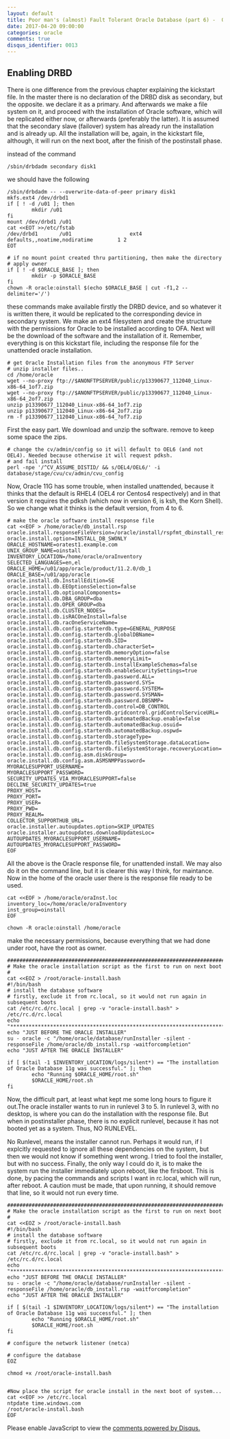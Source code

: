 ```yaml
---
layout: default
title: Poor man's (almost) Fault Tolerant Oracle Database (part 6) -  Oracle Install
date: 2017-04-20 09:00:00
categories: oracle
comments: true
disqus_identifier: 0013
---
```


## Enabling DRBD
There is one difference from the previous chapter explaining the kickstart file. In the master there is no declaration of the DRBD disk as secondary, but the opposite. we declare it as a primary. And afterwards we make a file system on it, and proceed with the installation of Oracle software, which will be replicated either now, or afterwards (preferably the latter). It is assumed that the secondary slave (failover) system has already run the installation and is already up. All the installation will be, again, in the kickstart file, although, it will run on the next boot, after the finish of the postinstall phase.

instead of the command
```
/sbin/drbdadm secondary disk1
```
we should have the following
```
/sbin/drbdadm -- --overwrite-data-of-peer primary disk1
mkfs.ext4 /dev/drbd1
if [ ! -d /u01 ]; then
        mkdir /u01
fi
mount /dev/drbd1 /u01
cat <<EOT >>/etc/fstab
/dev/drbd1       /u01                   ext4    defaults,,noatime,nodiratime        1 2
EOT

# if no mount point created thru partitioning, then make the directory
# apply owner
if [ ! -d $ORACLE_BASE ]; then
        mkdir -p $ORACLE_BASE
fi
chown -R oracle:oinstall $(echo $ORACLE_BASE | cut -f1,2 --delimiter='/')

```
these commands make available firstly the DRBD device, and so whatever it is written there, it would be replicated to the corresponding device in secondary system. We make an ext4 filesystem and create the structure with the permissions for Oracle to be installed according to OFA. Next will be the download of the software and the installation of it. Remember, everything is on this kickstart file, including the response file for the unattended oracle installation.
```
# get Oracle Installation files from the anonymous FTP Server
# unzip installer files..
cd /home/oracle
wget --no-proxy ftp://$ANONFTPSERVER/public/p13390677_112040_Linux-x86-64_1of7.zip
wget --no-proxy ftp://$ANONFTPSERVER/public/p13390677_112040_Linux-x86-64_2of7.zip
unzip p13390677_112040_Linux-x86-64_1of7.zip
unzip p13390677_112040_Linux-x86-64_2of7.zip
rm -f p13390677_112040_Linux-x86-64_?of7.zip
```
First the easy part. We download and unzip the software. remove to keep some space the zips.

```
# change the cv/admin/config so it will default to OEL6 (and not OEL4). Needed because otherwise it will request pdksh.
# and fail install
perl -npe '/^CV_ASSUME_DISTID/ && s/OEL4/OEL6/' -i database/stage/cvu/cv/admin/cvu_config
```
Now, Oracle 11G has some trouble, when installed unattended, because it thinks that the default is RHEL4 (OEL4 ror Centos4 respectively) and in that version it requires the pdksh (which now in version 6, is ksh, the Korn Shell). So we change what it thinks is the default version, from 4 to 6.
```
# make the oracle software install response file
cat <<EOF > /home/oracle/db_install.rsp
oracle.install.responseFileVersion=/oracle/install/rspfmt_dbinstall_response_schema_v11_2_0
oracle.install.option=INSTALL_DB_SWONLY
ORACLE_HOSTNAME=oratest1.example.com
UNIX_GROUP_NAME=oinstall
INVENTORY_LOCATION=/home/oracle/oraInventory
SELECTED_LANGUAGES=en,el
ORACLE_HOME=/u01/app/oracle/product/11.2.0/db_1
ORACLE_BASE=/u01/app/oracle
oracle.install.db.InstallEdition=SE
oracle.install.db.EEOptionsSelection=false
oracle.install.db.optionalComponents=
oracle.install.db.DBA_GROUP=dba
oracle.install.db.OPER_GROUP=dba
oracle.install.db.CLUSTER_NODES=
oracle.install.db.isRACOneInstall=false
oracle.install.db.racOneServiceName=
oracle.install.db.config.starterdb.type=GENERAL_PURPOSE
oracle.install.db.config.starterdb.globalDBName=
oracle.install.db.config.starterdb.SID=
oracle.install.db.config.starterdb.characterSet=
oracle.install.db.config.starterdb.memoryOption=false
oracle.install.db.config.starterdb.memoryLimit=
oracle.install.db.config.starterdb.installExampleSchemas=false
oracle.install.db.config.starterdb.enableSecuritySettings=true
oracle.install.db.config.starterdb.password.ALL=
oracle.install.db.config.starterdb.password.SYS=
oracle.install.db.config.starterdb.password.SYSTEM=
oracle.install.db.config.starterdb.password.SYSMAN=
oracle.install.db.config.starterdb.password.DBSNMP=
oracle.install.db.config.starterdb.control=DB_CONTROL
oracle.install.db.config.starterdb.gridcontrol.gridControlServiceURL=
oracle.install.db.config.starterdb.automatedBackup.enable=false
oracle.install.db.config.starterdb.automatedBackup.osuid=
oracle.install.db.config.starterdb.automatedBackup.ospwd=
oracle.install.db.config.starterdb.storageType=
oracle.install.db.config.starterdb.fileSystemStorage.dataLocation=
oracle.install.db.config.starterdb.fileSystemStorage.recoveryLocation=
oracle.install.db.config.asm.diskGroup=
oracle.install.db.config.asm.ASMSNMPPassword=
MYORACLESUPPORT_USERNAME=
MYORACLESUPPORT_PASSWORD=
SECURITY_UPDATES_VIA_MYORACLESUPPORT=false
DECLINE_SECURITY_UPDATES=true
PROXY_HOST=
PROXY_PORT=
PROXY_USER=
PROXY_PWD=
PROXY_REALM=
COLLECTOR_SUPPORTHUB_URL=
oracle.installer.autoupdates.option=SKIP_UPDATES
oracle.installer.autoupdates.downloadUpdatesLoc=
AUTOUPDATES_MYORACLESUPPORT_USERNAME=
AUTOUPDATES_MYORACLESUPPORT_PASSWORD=
EOF
```
All the above is the Oracle response file, for unattended install. We may also do it on the command line, but it is clearer this way I think, for maintance. Now in the home of the oracle user there is the response file ready to be used.
```
cat <<EOF > /home/oracle/oraInst.loc
inventory_loc=/home/oracle/oraInventory
inst_group=oinstall
EOF

chown -R oracle:oinstall /home/oracle
```
make the necessary permissions, because everything that we had done under root, have the root as owner.
```
########################################################################
# Make the oracle installation script as the first to run on next boot
#
cat <<EOZ > /root/oracle-install.bash
#!/bin/bash
# install the database software
# firstly, exclude it from rc.local, so it would not run again in subsequent boots
cat /etc/rc.d/rc.local | grep -v "oracle-install.bash" > /etc/rc.d/rc.local
echo "*********************************************************************************************************************"
echo "JUST BEFORE THE ORACLE INSTALLER"
su - oracle -c "/home/oracle/database/runInstaller -silent -responseFile /home/oracle/db_install.rsp -waitforcompletion"
echo "JUST AFTER THE ORACLE INSTALLER"

if [ $(tail -1 $INVENTORY_LOCATION/logs/silent*) == "The installation of Oracle Database 11g was successful." ]; then
        echo "Running $ORACLE_HOME/root.sh"
        $ORACLE_HOME/root.sh
fi
```
Now, the difficult part, at least what kept me some long hours to figure it out.The oracle installer wants to run in runlevel 3 to 5. In runlevel 3, with no desktop, is where you can do the installation with the response file. But when in postinstaller phase, there is no explicit runlevel, because it has not booted yet as a system. Thus, NO RUNLEVEL.

No Runlevel, means the installer cannot run. Perhaps it would run, if I explcitly requested to ignore all these dependencies on the system, but then we would not know if something went wrong. I tried to fool the installer, but with no success. Finally, the only way I could do it, is to make the system run the installer immediately upon reboot, like the firsboot. This is done, by pacing the commands and scripts I want in rc.local, which will run, after reboot. A caution must be made, that upon running, it should remove that line, so it would not run every time.
```
########################################################################
# Make the oracle installation script as the first to run on next boot
#
cat <<EOZ > /root/oracle-install.bash
#!/bin/bash
# install the database software
# firstly, exclude it from rc.local, so it would not run again in subsequent boots
cat /etc/rc.d/rc.local | grep -v "oracle-install.bash" > /etc/rc.d/rc.local
echo "*********************************************************************************************************************"
echo "JUST BEFORE THE ORACLE INSTALLER"
su - oracle -c "/home/oracle/database/runInstaller -silent -responseFile /home/oracle/db_install.rsp -waitforcompletion"
echo "JUST AFTER THE ORACLE INSTALLER"

if [ $(tail -1 $INVENTORY_LOCATION/logs/silent*) == "The installation of Oracle Database 11g was successful." ]; then
        echo "Running $ORACLE_HOME/root.sh"
        $ORACLE_HOME/root.sh
fi

# configure the network listener (netca)

# configure the database
EOZ

chmod +x /root/oracle-install.bash


#Now place the script for oracle install in the next boot of system...
cat <<EOF >> /etc/rc.local
ntpdate time.windows.com
/root/oracle-install.bash
EOF
```


<div id="disqus_thread"></div>
<script>
  var disqus_config = function () {
    this.page.url = "{{ page.url | prepend: site.url }}";
    this.page.identifier = "{{ page.disqus_identifier }}"; 
  };
  (function() { // DON'T EDIT BELOW THIS LINE
    var d = document, s = d.createElement('script');
    s.src = '//savvaspavlidis.disqus.com/embed.js';
    s.setAttribute('data-timestamp', +new Date());
    (d.head || d.body).appendChild(s);
})();
</script>
<noscript>Please enable JavaScript to view the <a href="https://disqus.com/?ref_noscript">comments powered by Disqus.</a></noscript>
